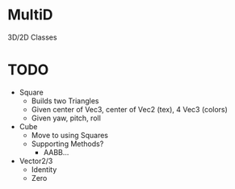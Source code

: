 # MultiD
3D/2D Classes

# TODO
- Square
    - Builds two Triangles
    - Given center of Vec3, center of Vec2 (tex), 4 Vec3 (colors)
    - Given yaw, pitch, roll
- Cube
    - Move to using Squares
    - Supporting Methods?
        - AABB...
- Vector2/3
    - Identity
    - Zero
